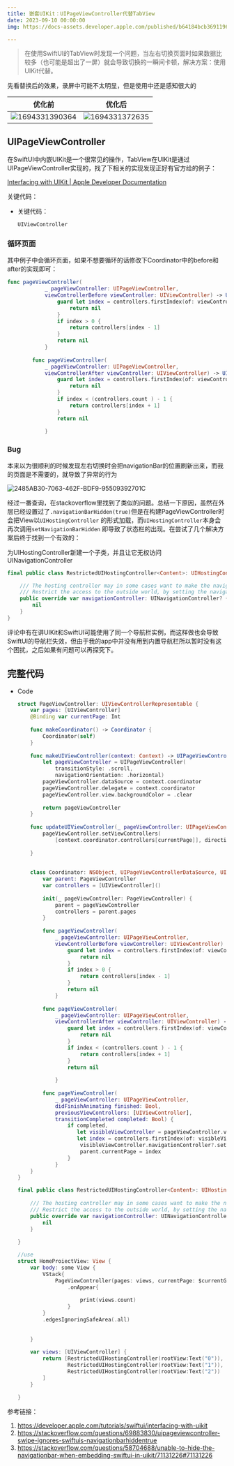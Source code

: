 ```yaml
---
title: 嵌套UIKit：UIPageViewController代替TabView
date: 2023-09-10 00:00:00
img: https://docs-assets.developer.apple.com/published/b64184bcb3691196373b69b2e2628206/08040H~dark@2x.png

---
```


> 在使用SwiftUI的TabView时发现一个问题，当左右切换页面时如果数据比较多（也可能是超出了一屏）就会导致切换的一瞬间卡顿，解决方案：使用UIKit代替。

先看替换后的效果，录屏中可能不太明显，但是使用中还是感知很大的



| 优化前                                       | 优化后                                       |
| -------------------------------------------- | -------------------------------------------- |
| ![1694331390364](./assets/1694331390364.gif) | ![1694331372635](./assets/1694331372635.gif) |



## UIPageViewController

在SwiftUI中内嵌UIKit是一个很常见的操作，TabView在UIKit是通过UIPageViewController实现的，找了下相关的实现发现正好有官方给的例子：

[Interfacing with UIKit | Apple Developer Documentation](https://developer.apple.com/tutorials/swiftui/interfacing-with-uikit)

关键代码：

- 关键代码：

  ```swift
  UIViewController
  ```

### 循环页面

其中例子中会循环页面，如果不想要循环的话修改下Coordinator中的before和after的实现即可：

```swift
func pageViewController(
            _ pageViewController: UIPageViewController,
            viewControllerBefore viewController: UIViewController) -> UIViewController? {
                guard let index = controllers.firstIndex(of: viewController) else {
                    return nil
                }
                if index > 0 {
                    return controllers[index - 1]
                }
                return nil
            }
        
        func pageViewController(
            _ pageViewController: UIPageViewController,
            viewControllerAfter viewController: UIViewController) -> UIViewController? {
                guard let index = controllers.firstIndex(of: viewController) else {
                    return nil
                }
                if index < (controllers.count ) - 1 {
                    return controllers[index + 1]
                }
                return nil
                
            }
```

### Bug

本来以为很顺利的时候发现左右切换时会把navigationBar的位置刷新出来，而我的页面是不需要的，就导致了异常的行为

![2485AB30-7063-462F-BDF9-95509392701C](./assets/2485AB30-7063-462F-BDF9-95509392701C.gif)

经过一番查询，在stackoverflow里找到了类似的问题。总结一下原因，虽然在外层已经设置过了`.navigationBarHidden(true)`但是在构建PageViewController时会把View以`UIHostingController`  的形式加载，而`UIHostingController`本身会再次调用`setNavigationBarHidden`  即导致了状态栏的出现。在尝试了几个解决方案后终于找到一个有效的：

为UIHostingController新建一个子类，并且让它无权访问UINavigationController

```swift
final public class RestrictedUIHostingController<Content>: UIHostingController<Content> where Content: View {

    /// The hosting controller may in some cases want to make the navigation bar be not hidden.
    /// Restrict the access to the outside world, by setting the navigation controller to nil when internally accessed.
    public override var navigationController: UINavigationController? {
        nil
    }
}
```

评论中有在讲UIKit和SwiftUI可能使用了同一个导航栏实例，而这样做也会导致SwiftUI的导航栏失效，但由于我的app中并没有用到内置导航栏所以暂时没有这个困扰，之后如果有问题可以再探究下。

## 完整代码

- Code

  ```swift
  struct PageViewController: UIViewControllerRepresentable {
      var pages: [UIViewController]
      @Binding var currentPage: Int
      
      func makeCoordinator() -> Coordinator {
          Coordinator(self)
      }
      
      func makeUIViewController(context: Context) -> UIPageViewController {
          let pageViewController = UIPageViewController(
              transitionStyle: .scroll,
              navigationOrientation: .horizontal)
          pageViewController.dataSource = context.coordinator
          pageViewController.delegate = context.coordinator
          pageViewController.view.backgroundColor = .clear
          
          return pageViewController
      }
      
      func updateUIViewController(_ pageViewController: UIPageViewController, context: Context) {
          pageViewController.setViewControllers(
              [context.coordinator.controllers[currentPage]], direction: .forward, animated: true)
          
      }
      
      
      class Coordinator: NSObject, UIPageViewControllerDataSource, UIPageViewControllerDelegate {
          var parent: PageViewController
          var controllers = [UIViewController]()
          
          init(_ pageViewController: PageViewController) {
              parent = pageViewController
              controllers = parent.pages
          }
          
          func pageViewController(
              _ pageViewController: UIPageViewController,
              viewControllerBefore viewController: UIViewController) -> UIViewController? {
                  guard let index = controllers.firstIndex(of: viewController) else {
                      return nil
                  }
                  if index > 0 {
                      return controllers[index - 1]
                  }
                  return nil
              }
          
          func pageViewController(
              _ pageViewController: UIPageViewController,
              viewControllerAfter viewController: UIViewController) -> UIViewController? {
                  guard let index = controllers.firstIndex(of: viewController) else {
                      return nil
                  }
                  if index < (controllers.count ) - 1 {
                      return controllers[index + 1]
                  }
                  return nil
                  
              }
          
          func pageViewController(
              _ pageViewController: UIPageViewController,
              didFinishAnimating finished: Bool,
              previousViewControllers: [UIViewController],
              transitionCompleted completed: Bool) {
                  if completed,
                     let visibleViewController = pageViewController.viewControllers?.first,
                     let index = controllers.firstIndex(of: visibleViewController) {
                      visibleViewController.navigationController?.setNavigationBarHidden(true, animated: false)
                      parent.currentPage = index
                  }
              }
      }
  }
  
  final public class RestrictedUIHostingController<Content>: UIHostingController<Content> where Content: View {
      
      /// The hosting controller may in some cases want to make the navigation bar be not hidden.
      /// Restrict the access to the outside world, by setting the navigation controller to nil when internally accessed.
      public override var navigationController: UINavigationController? {
          nil
      }
      
  }
  
  //use
  struct HomeProiectView: View {
      var body: some View {
          VStack{
              PageViewController(pages: views, currentPage: $currentGroup)
                  .onAppear{
                      
                      print(views.count)
                  }
          }
          .edgesIgnoringSafeArea(.all)
          
          
      }
      
      var views: [UIViewController] {
          return [RestrictedUIHostingController(rootView:Text("0")),
                  RestrictedUIHostingController(rootView:Text("1")),
                  RestrictedUIHostingController(rootView:Text("2"))
          ]
      }
      
  }
  ```

参考链接：

1. https://developer.apple.com/tutorials/swiftui/interfacing-with-uikit
2. https://stackoverflow.com/questions/69883830/uipageviewcontroller-swipe-ignores-swiftuis-navigationbarhiddentrue
3. https://stackoverflow.com/questions/58704688/unable-to-hide-the-navigationbar-when-embedding-swiftui-in-uikit/71131226#71131226